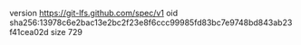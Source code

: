 version https://git-lfs.github.com/spec/v1
oid sha256:13978c6e2bac13e2bc2f23e8f6ccc99985fd83bc7e9748bd843ab23f41cea02d
size 729
